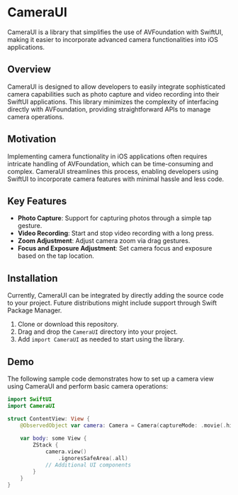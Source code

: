 # CameraUI

CameraUI is a library that simplifies the use of AVFoundation with SwiftUI, making it easier to incorporate advanced camera functionalities into iOS applications.

## Overview

CameraUI is designed to allow developers to easily integrate sophisticated camera capabilities such as photo capture and video recording into their SwiftUI applications. This library minimizes the complexity of interfacing directly with AVFoundation, providing straightforward APIs to manage camera operations.

## Motivation

Implementing camera functionality in iOS applications often requires intricate handling of AVFoundation, which can be time-consuming and complex. CameraUI streamlines this process, enabling developers using SwiftUI to incorporate camera features with minimal hassle and less code.

## Key Features

- **Photo Capture**: Support for capturing photos through a simple tap gesture.
- **Video Recording**: Start and stop video recording with a long press.
- **Zoom Adjustment**: Adjust camera zoom via drag gestures.
- **Focus and Exposure Adjustment**: Set camera focus and exposure based on the tap location.

## Installation

Currently, CameraUI can be integrated by directly adding the source code to your project. Future distributions might include support through Swift Package Manager.

1. Clone or download this repository.
2. Drag and drop the `CameraUI` directory into your project.
3. Add `import CameraUI` as needed to start using the library.

## Demo

The following sample code demonstrates how to set up a camera view using CameraUI and perform basic camera operations:

```swift
import SwiftUI
import CameraUI

struct ContentView: View {
    @ObservedObject var camera: Camera = Camera(captureMode: .movie(.high))
    
    var body: some View {
        ZStack {
            camera.view()
                .ignoresSafeArea(.all)
            // Additional UI components
        }
    }
}
```
